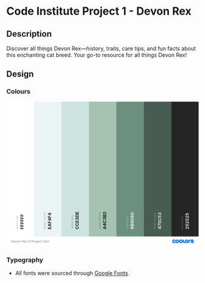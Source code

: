 # Code Institute Project 1 - Devon Rex

## Description

Discover all things Devon Rex—history, traits, care tips, and fun facts about this enchanting cat breed. Your go-to resource for all things Devon Rex!

## **Design**

### **Colours**

![Coolors Palette](/assets/images/colour-palette.png)

### **Typography**

- All fonts were sourced through [Google Fonts](https://fonts.google.com/).
